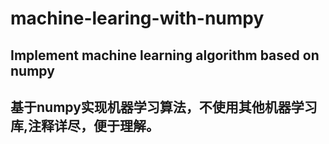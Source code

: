 # machine-learing-with-numpy
## Implement machine learning algorithm based on numpy
## 基于numpy实现机器学习算法，不使用其他机器学习库,注释详尽，便于理解。
